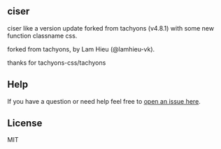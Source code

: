 ## ciser

ciser like a version update forked from tachyons (v4.8.1) with some new function classname css.

forked from tachyons, by Lam Hieu (@lamhieu-vk).

thanks for tachyons-css/tachyons

## Help

If you have a question or need help feel free to [open an issue here](https://github.com/lamieu-vk/ciser/issues/new).

## License

MIT
